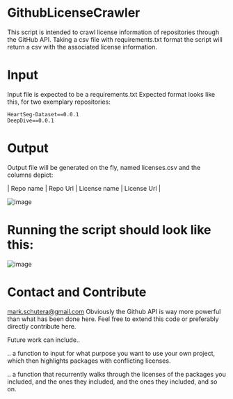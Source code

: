 # GithubLicenseCrawler

This script is intended to crawl license information of repositories through the GitHub API.
Taking a csv file with requirements.txt format the script will return a csv with the associated license information.

# Input
Input file is expected to be a requirements.txt
Expected format looks like this, for two exemplary repositories:

```
HeartSeg-Dataset==0.0.1
DeepDive==0.0.1
```

# Output
Output file will be generated on the fly, named licenses.csv and the columns depict:

| Repo name | Repo Url | License name | License Url |

![image](https://user-images.githubusercontent.com/42141561/194750006-4e34cf51-777f-4f03-8058-d8883060e6c8.png)

# Running the script should look like this:
![image](https://user-images.githubusercontent.com/42141561/147765292-a802ddf3-a872-4026-8eea-3053c882fd1e.png)


# Contact and Contribute 
mark.schutera@gmail.com
Obviously the Github API is way more powerful than what has been done here. Feel free to extend this code or preferably directly contribute here.

Future work can include..

.. a function to input for what purpose you want to use your own project, which then highlights packages with conflicting licenses.

.. a function that recurrently walks through the licenses of the packages you included, and the ones they included, and the ones they included, and so on.

